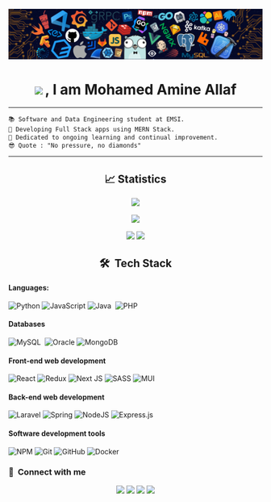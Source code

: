 
<p align="center"><img src="https://raw.githubusercontent.com/KevinPatel04/KevinPatel04/master/header.png"></p>

<h1 align="center"><img src="https://github.com/vimalverma558/vimalverma558/blob/v2/img/hello.gif" width="8%" style="padding-top:1px;padding-right:5px">, I am Mohamed Amine Allaf  </h1>

<hr>

```
📚 Software and Data Engineering student at EMSI.
🌱 Developing Full Stack apps using MERN Stack.
🌟 Dedicated to ongoing learning and continual improvement.
😎 Quote : "No pressure, no diamonds"

```
<hr>


<h2 align="center">📈 Statistics </h2>


<p align="center">
  <img src="https://komarev.com/ghpvc/?username=MohamedAmineALLAF&style=for-the-badge&color=023373" />
<p>

<p align="center" ><img src="https://github-readme-streak-stats.herokuapp.com?user=MohamedAmineALLAF"></p>
<p align="center"> 
  <img src="https://github-profile-summary-cards.vercel.app/api/cards/repos-per-language?username=MohamedAmineALLAF&theme=github">
  <img src="https://github-profile-summary-cards.vercel.app/api/cards/stats?username=MohamedAmineALLAF&theme=github">
</p> 

<h2 align="center">🛠 &nbsp;Tech Stack</h2>

#### Languages:

![Python](https://img.shields.io/badge/python-3670A0?style=for-the-badge&logo=python&logoColor=ffdd54)
![JavaScript](https://img.shields.io/badge/javascript-%23323330.svg?style=for-the-badge&logo=javascript&logoColor=%23F7DF1E)
![Java](https://img.shields.io/badge/Java-023373?style=for-the-badge&logo=java&logoColor=green)&nbsp;
![PHP](https://img.shields.io/badge/php-%23777BB4.svg?style=for-the-badge&logo=php&logoColor=white)


#### Databases

![MySQL](https://img.shields.io/badge/MySQL-00000F?style=for-the-badge&logo=mysql&logoColor=white)&nbsp;
![Oracle](https://img.shields.io/badge/Oracle-F80000?style=for-the-badge&logo=oracle&logoColor=white)
![MongoDB](https://img.shields.io/badge/MongoDB-%234ea94b.svg?style=for-the-badge&logo=mongodb&logoColor=white)

#### Front-end web development

![React](https://img.shields.io/badge/react-%2320232a.svg?style=for-the-badge&logo=react&logoColor=%2361DAFB)
![Redux](https://img.shields.io/badge/redux-%23593d88.svg?style=for-the-badge&logo=redux&logoColor=white)
![Next JS](https://img.shields.io/badge/Next-black?style=for-the-badge&logo=next.js&logoColor=white)
![SASS](https://img.shields.io/badge/SASS-hotpink.svg?style=for-the-badge&logo=SASS&logoColor=white)
![MUI](https://img.shields.io/badge/MUI-%230081CB.svg?style=for-the-badge&logo=mui&logoColor=white)


#### Back-end web development

![Laravel](https://img.shields.io/badge/laravel-%23FF2D20.svg?style=for-the-badge&logo=laravel&logoColor=white)
![Spring](https://img.shields.io/badge/spring-%236DB33F.svg?style=for-the-badge&logo=spring&logoColor=white)
![NodeJS](https://img.shields.io/badge/node.js-6DA55F?style=for-the-badge&logo=node.js&logoColor=white)
![Express.js](https://img.shields.io/badge/express.js-%23404d59.svg?style=for-the-badge&logo=express&logoColor=%2361DAFB)

#### Software development tools

![NPM](https://img.shields.io/badge/NPM-%23CB3837.svg?style=for-the-badge&logo=npm&logoColor=white)
![Git](https://img.shields.io/badge/git-%23F05033.svg?style=for-the-badge&logo=git&logoColor=white)
![GitHub](https://img.shields.io/badge/github-%23121011.svg?style=for-the-badge&logo=github&logoColor=white)
![Docker](https://img.shields.io/badge/docker-%230db7ed.svg?style=for-the-badge&logo=docker&logoColor=white)


### :link: &nbsp;Connect with me

<p align="center">
<a href="https://allaf.netlify.app/"><img src="https://img.shields.io/badge/-maallaf.me-3423A6?style=for-the-badge&logo=Google-Chrome&logoColor=white"/></a>
<a href="https://www.linkedin.com/in/mohamed-amine-allaf-2b198b1a2"><img src="https://img.shields.io/badge/-Allaf%20Mohamed Amine-0077B5?style=for-the-badge&logo=Linkedin&logoColor=white"/></a>
<a href="mailto:amine.allafi@gmail.com"><img src="https://img.shields.io/badge/-amine.allafi@gmail.com-D14836?style=for-the-badge&logo=Gmail&logoColor=white"/></a>
<a href="https://twitter.com/amineallaf2"><img src="https://img.shields.io/badge/-amineallaf2-1DA1F2?style=for-the-badge&logo=twitter&logoColor=white"/></a>
</p>
